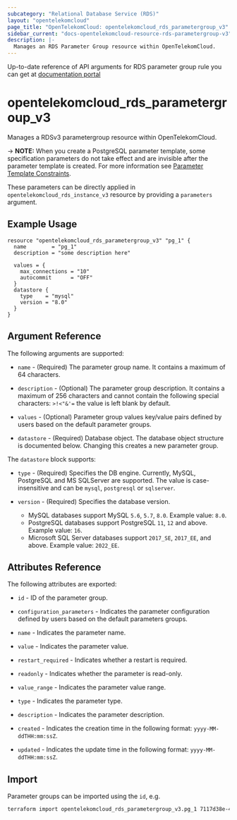 ```yaml
---
subcategory: "Relational Database Service (RDS)"
layout: "opentelekomcloud"
page_title: "OpenTelekomCloud: opentelekomcloud_rds_parametergroup_v3"
sidebar_current: "docs-opentelekomcloud-resource-rds-parametergroup-v3"
description: |-
  Manages an RDS Parameter Group resource within OpenTelekomCloud.
---
```


Up-to-date reference of API arguments for RDS parameter group rule you can get at
[documentation portal](https://docs.otc.t-systems.com/relational-database-service/api-ref/api_v3_recommended/parameter_configuration)

# opentelekomcloud_rds_parametergroup_v3

Manages a RDSv3 parametergroup resource within OpenTelekomCloud.

-> **NOTE:** When you create a PostgreSQL parameter template, some specification parameters do not take effect and are
invisible after the parameter template is created. For more information see [Parameter Template Constraints](https://docs.otc.t-systems.com/relational-database-service/api-ref/api_v3_recommended/parameter_configuration/creating_a_parameter_template.html#constraints).

These parameters can be directly applied in `opentelekomcloud_rds_instance_v3` resource by providing a `parameters` argument.

## Example Usage

```hcl
resource "opentelekomcloud_rds_parametergroup_v3" "pg_1" {
  name        = "pg_1"
  description = "some description here"

  values = {
    max_connections = "10"
    autocommit      = "OFF"
  }
  datastore {
    type    = "mysql"
    version = "8.0"
  }
}
```

## Argument Reference

The following arguments are supported:

* `name` - (Required) The parameter group name. It contains a maximum of 64 characters.

* `description` - (Optional) The parameter group description. It contains a maximum of 256 characters
  and cannot contain the following special characters: `>!<"&'=` the value is left blank by default.

* `values` - (Optional) Parameter group values key/value pairs defined by users based on the default parameter groups.

* `datastore` - (Required) Database object. The database object structure is documented below. Changing this creates a new parameter group.

The `datastore` block supports:

* `type` - (Required) Specifies the DB engine. Currently, MySQL, PostgreSQL and MS SQLServer are supported.
  The value is case-insensitive and can be `mysql`, `postgresql` or `sqlserver`.

* `version` - (Required) Specifies the database version.
  * MySQL databases support MySQL `5.6`, `5.7`, `8.0`. Example value: `8.0`.
  * PostgreSQL databases support PostgreSQL `11`, `12` and above. Example value: `16`.
  * Microsoft SQL Server databases support `2017_SE`, `2017_EE`, and above. Example value: `2022_EE`.


## Attributes Reference

The following attributes are exported:

* `id` -  ID of the parameter group.

* `configuration_parameters` - Indicates the parameter configuration defined by users based on the default parameters groups.

* `name` - Indicates the parameter name.

* `value` - Indicates the parameter value.

* `restart_required` - Indicates whether a restart is required.

* `readonly` - Indicates whether the parameter is read-only.

* `value_range` - Indicates the parameter value range.

* `type` - Indicates the parameter type.

* `description` - Indicates the parameter description.

* `created` - Indicates the creation time in the following format: `yyyy-MM-ddTHH:mm:ssZ`.

* `updated` - Indicates the update time in the following format: `yyyy-MM-ddTHH:mm:ssZ`.

## Import

Parameter groups can be imported using the `id`, e.g.

```sh
terraform import opentelekomcloud_rds_parametergroup_v3.pg_1 7117d38e-4c8f-4624-a505-bd96b97d024c
```
